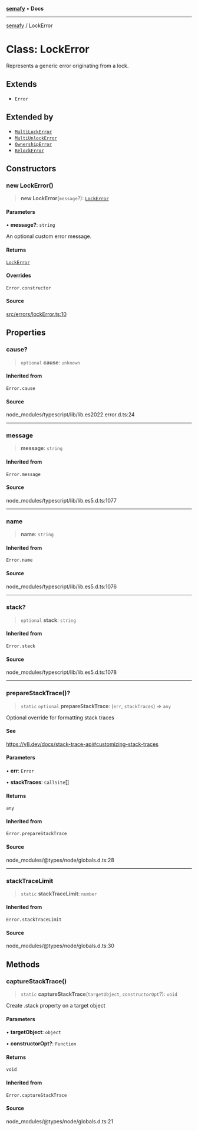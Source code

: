 [**semafy**](../README.md) • **Docs**

***

[semafy](../globals.md) / LockError

# Class: LockError

Represents a generic error originating from a lock.

## Extends

- `Error`

## Extended by

- [`MultiLockError`](MultiLockError.md)
- [`MultiUnlockError`](MultiUnlockError.md)
- [`OwnershipError`](OwnershipError.md)
- [`RelockError`](RelockError.md)

## Constructors

### new LockError()

> **new LockError**(`message`?): [`LockError`](LockError.md)

#### Parameters

• **message?**: `string`

An optional custom error message.

#### Returns

[`LockError`](LockError.md)

#### Overrides

`Error.constructor`

#### Source

[src/errors/lockError.ts:10](https://github.com/havelessbemore/semafy/blob/24a3ea8dcb70f91d58fc18f17dc96fd55aaef829/src/errors/lockError.ts#L10)

## Properties

### cause?

> `optional` **cause**: `unknown`

#### Inherited from

`Error.cause`

#### Source

node\_modules/typescript/lib/lib.es2022.error.d.ts:24

***

### message

> **message**: `string`

#### Inherited from

`Error.message`

#### Source

node\_modules/typescript/lib/lib.es5.d.ts:1077

***

### name

> **name**: `string`

#### Inherited from

`Error.name`

#### Source

node\_modules/typescript/lib/lib.es5.d.ts:1076

***

### stack?

> `optional` **stack**: `string`

#### Inherited from

`Error.stack`

#### Source

node\_modules/typescript/lib/lib.es5.d.ts:1078

***

### prepareStackTrace()?

> `static` `optional` **prepareStackTrace**: (`err`, `stackTraces`) => `any`

Optional override for formatting stack traces

#### See

https://v8.dev/docs/stack-trace-api#customizing-stack-traces

#### Parameters

• **err**: `Error`

• **stackTraces**: `CallSite`[]

#### Returns

`any`

#### Inherited from

`Error.prepareStackTrace`

#### Source

node\_modules/@types/node/globals.d.ts:28

***

### stackTraceLimit

> `static` **stackTraceLimit**: `number`

#### Inherited from

`Error.stackTraceLimit`

#### Source

node\_modules/@types/node/globals.d.ts:30

## Methods

### captureStackTrace()

> `static` **captureStackTrace**(`targetObject`, `constructorOpt`?): `void`

Create .stack property on a target object

#### Parameters

• **targetObject**: `object`

• **constructorOpt?**: `Function`

#### Returns

`void`

#### Inherited from

`Error.captureStackTrace`

#### Source

node\_modules/@types/node/globals.d.ts:21
